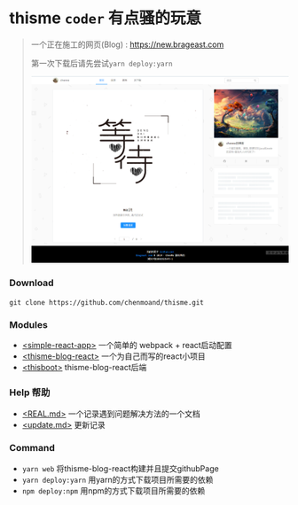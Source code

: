 # thisme ```coder``` 有点骚的玩意

> 一个正在施工的网页(Blog) : https://new.brageast.com
>
> 第一次下载后请先尝试```yarn deploy:yarn```
>
> ![例子](doc/img/截图.png)

### Download

``` git clone https://github.com/chenmoand/thisme.git ``` 

### Modules 

* [\<simple-react-app\>](./simple-react-app)  一个简单的 webpack + react启动配置
* [\<thisme-blog-react\>](./thisme-blog-react) 一个为自己而写的react小项目
* [\<thisboot\>](./thisboot) thisme-blog-react后端

### Help 帮助

*  [\<REAL.md\>](./REAL.md)  一个记录遇到问题解决方法的一个文档
*  [\<update.md\>](./doc/update.md)  更新记录

###  Command

* ```yarn web``` 将thisme-blog-react构建并且提交githubPage
* ```yarn deploy:yarn```  用yarn的方式下载项目所需要的依赖
* ```npm deploy:npm``` 用npm的方式下载项目所需要的依赖 


